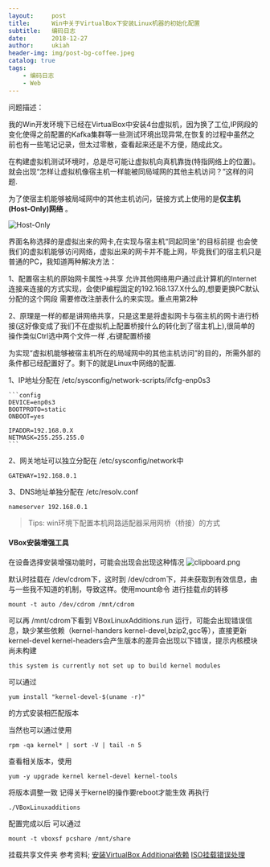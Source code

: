 ```yaml
---
layout:     post
title:      Win中关于VirtualBox下安装Linux机器的初始化配置
subtitle:   编码日志
date:       2018-12-27
author:     ukiah
header-img: img/post-bg-coffee.jpeg
catalog: true
tags:
    - 编码日志
    - Web
---
```


问题描述：

​	我的Win开发环境下已经在VirtualBox中安装4台虚拟机，因为换了工位,IP网段的变化使得之前配置的Kafka集群等一些测试环境出现异常,在恢复的过程中虽然之前也有一些笔记记录，但太过零散，查看起来还是不方便，随成此文。

​	在构建虚拟机测试环境时，总是尽可能让虚拟机向真机靠拢(特指网络上的位置)。就会出现“怎样让虚拟机像宿主机一样能被同局域网的其他主机访问？”这样的问题.

为了使宿主机能够被局域网中的其他主机访问，链接方式上使用的是**仅主机(Host-Only)网络** 。

![Host-Only](https://segmentfault.com/img/bVblKQM)

界面名称选择的是虚拟出来的网卡,在实现与宿主机“同起同坐”的目标前提 也会使我们的虚拟机能够访问网络，虚拟出来的网卡并不能上网，毕竟我们的宿主机只是普通的PC，我知道两种解决方法：

1、配置宿主机的原始网卡属性->共享 允许其他网络用户通过此计算机的Internet连接来连接的方式实现，会使IP编程固定的192.168.137.X什么的,想要更换PC默认分配的这个网段 需要修改注册表什么的来实现。重点用第2种

2、原理是一样的都是讲网络共享，只是这里是将虚拟网卡与宿主机的网卡进行桥接(这好像变成了我们不在虚拟机上配置桥接什么的转化到了宿主机上),很简单的操作类似Ctrl选中两个文件一样 ,右键配置桥接

为实现“虚拟机能够被宿主机所在的局域网中的其他主机访问”的目的，所需外部的条件都已经配置好了。剩下的就是Linux中网络的配置.

1、IP地址分配在 /etc/sysconfig/network-scripts/ifcfg-enp0s3

	​```config
	DEVICE=enp0s3
	BOOTPROTO=static
	ONBOOT=yes
	
	IPADDR=192.168.0.X
	NETMASK=255.255.255.0
	​```

2、网关地址可以独立分配在 /etc/sysconfig/network中
   ```config
GATEWAY=192.168.0.1
   ```

3、DNS地址单独分配在 /etc/resolv.conf
   ```config
nameserver 192.168.0.1
   ```

> Tips: win环境下配置本机网路适配器采用网桥（桥接）的方式

#### VBox安装增强工具

在设备选择安装增强功能时，可能会出现会出现这种情况
![clipboard.png](https://image-static.segmentfault.com/264/249/2642490063-5b9a04ac9380b_articlex) 

默认时挂载在 /dev/cdrom下，这时到 /dev/cdrom下，并未获取到有效信息，由与一些我不知道的机制，导致这样。使用mount命令 进行挂载点的转移
```config
mount -t auto /dev/cdrom /mnt/cdrom
```
可以再 /mnt/cdrom下看到 VBoxLinuxAdditions.run 运行，可能会出现错误信息，缺少某些依赖（kernel-handers kernel-devel,bzip2,gcc等），直接更新 kernel-devel kernel-headers会产生版本的差异会出现以下错误，提示内核模块尚未构建
```config
this system is currently not set up to build kernel modules
```
可以通过
```config
yum install "kernel-devel-$(uname -r)" 
```
的方式安装相匹配版本

当然也可以通过使用
```config
rpm -qa kernel* | sort -V | tail -n 5
```
查看相关版本，使用
```config
yum -y upgrade kernel kernel-devel kernel-tools
```
将版本调整一致 记得关于kernel的操作要reboot才能生效
再执行
```config
./VBoxLinuxadditions
```
配置完成以后 可以通过
```
mount -t vboxsf pcshare /mnt/share
```
挂载共享文件夹
参考资料;
[安装VirtualBox Additional依赖](https://www.cnblogs.com/weilu2/p/virtualbox_host_w7_guest_centos7.html)
[ISO挂载错误处理](https://github.com/bocai-h/my_blog/wiki/Centos7-virtualbox%E8%99%9A%E6%8B%9F%E6%9C%BA%E5%A2%9E%E5%BC%BA%E5%8A%9F%E8%83%BD%E5%AE%89%E8%A3%85)
